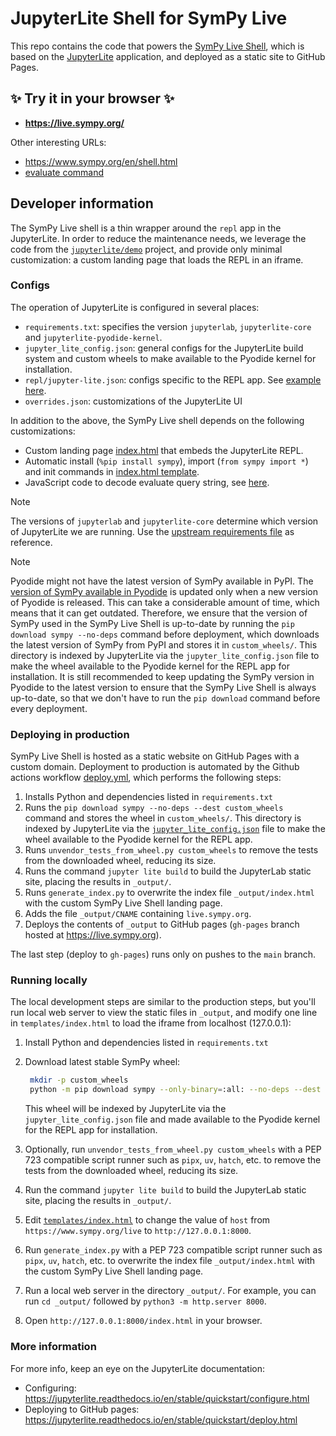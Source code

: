 # JupyterLite Shell for SymPy Live 

This repo contains the code that powers the [SymPy Live Shell](https://live.sympy.org/),
which is based on the [JupyterLite](https://jupyterlite.readthedocs.io) application,
and deployed as a static site to GitHub Pages.


## ✨ Try it in your browser ✨

- **https://live.sympy.org/**

Other interesting URLs:
- https://www.sympy.org/en/shell.html
- [evaluate command](https://www.sympy.org/en/shell.html?evaluate=diff(sin(x)%2C%20x)%0A%23--%0A)



## Developer information

The SymPy Live shell is a thin wrapper around the `repl` app in the JupyterLite.
In order to reduce the maintenance needs,
we leverage the code from the [`jupyterlite/demo`](https://github.com/jupyterlite/demo) project,
and provide only minimal customization: a custom landing page that loads the REPL in an iframe.


### Configs

The operation of JupyterLite is configured in several places:
- `requirements.txt`: specifies the version `jupyterlab`, `jupyterlite-core` and `jupyterlite-pyodide-kernel`.
- `jupyter_lite_config.json`: general configs for the JupyterLite build system and custom wheels to make available to the Pyodide kernel for installation.
- `repl/jupyter-lite.json`: configs specific to the REPL app. See [example here](https://github.com/ivanistheone/live/blob/357e60a228b43ac28ef835953d00f4495a429d78/repl/jupyter-lite.json).
- `overrides.json`: customizations of the JupyterLite UI

In addition to the above, the SymPy Live shell depends on the following customizations:
- Custom landing page [index.html](https://github.com/sympy/live/blob/main/templates/index.html) that embeds the JupyterLite REPL.
- Automatic install (`%pip install sympy`), import (`from sympy import *`) and init commands in [index.html template](https://github.com/sympy/live/blob/main/templates/index.html#L6-L11).
- JavaScript code to decode evaluate query string, see [here](https://github.com/sympy/live/blob/main/templates/index.html#L49-L56).

> [!NOTE]
> The versions of `jupyterlab` and `jupyterlite-core` determine which version of JupyterLite we are running.
> Use the [upstream requirements file](https://github.com/jupyterlite/demo/blob/main/requirements.txt) as reference.

> [!NOTE]
> Pyodide might not have the latest version of SymPy available in PyPI. The [version of SymPy available in Pyodide](https://github.com/pyodide/pyodide/tree/main/packages/sympy) is updated only when a new version of Pyodide is released. This can take a considerable amount of time, which means that it can get outdated.
> Therefore, we ensure that the version of SymPy used in the SymPy Live Shell is up-to-date by running the `pip download sympy --no-deps` command before deployment, which downloads the latest version of SymPy from PyPI and stores it in `custom_wheels/`. This directory is indexed by JupyterLite via the `jupyter_lite_config.json` file to make the wheel available to the Pyodide kernel for the REPL app for installation.
> It is still recommended to keep updating the SymPy version in Pyodide to the latest version to ensure that the SymPy Live Shell is always up-to-date, so that we don't have to run the `pip download` command before every deployment.


### Deploying in production

SymPy Live Shell is hosted as a static website on GitHub Pages with a custom domain.
Deployment to production is automated by the Github actions workflow [deploy.yml](https://github.com/sympy/live/blob/main/.github/workflows/deploy.yml),
which performs the following steps:

1. Installs Python and dependencies listed in `requirements.txt`
2. Runs the `pip download sympy --no-deps --dest custom_wheels` command and stores the wheel in `custom_wheels/`. This directory is indexed by JupyterLite via the [`jupyter_lite_config.json`](jupyter_lite_config.json) file to make the wheel available to the Pyodide kernel for the REPL app.
3. Runs `unvendor_tests_from_wheel.py custom_wheels` to remove the tests from the downloaded wheel, reducing its size.
4. Runs the command `jupyter lite build` to build the JupyterLab static site, placing the results in `_output/`.
5. Runs `generate_index.py` to overwrite the index file `_output/index.html` with the custom SymPy Live Shell landing page.
6. Adds the file `_output/CNAME` containing `live.sympy.org`.
7. Deploys the contents of `_output` to GitHub pages (`gh-pages` branch hosted at https://live.sympy.org).

The last step (deploy to `gh-pages`) runs only on pushes to the `main` branch.


### Running locally

The local development steps are similar to the production steps,
but you'll run local web server to view the static files in `_output`,
and modify one line in `templates/index.html` to load the iframe from localhost (127.0.0.1):

1. Install Python and dependencies listed in `requirements.txt`
2. Download latest stable SymPy wheel:

   ```bash
    mkdir -p custom_wheels
    python -m pip download sympy --only-binary=:all: --no-deps --dest custom_wheels
   ```

   This wheel will be indexed by JupyterLite via the `jupyter_lite_config.json` file and made available to the Pyodide kernel for the REPL app for installation.
3. Optionally, run `unvendor_tests_from_wheel.py custom_wheels` with a PEP 723 compatible script runner such as `pipx`, `uv`, `hatch`, etc. to remove the tests from the downloaded wheel, reducing its size.
4. Run the command `jupyter lite build` to build the JupyterLab static site, placing the results in `_output/`.
5. Edit [`templates/index.html`](https://github.com/sympy/live/blob/main/templates/index.html#L3)
    to change the value of `host` from `https://www.sympy.org/live` to `http://127.0.0.1:8000`.
6. Run `generate_index.py` with a PEP 723 compatible script runner such as `pipx`, `uv`, `hatch`, etc. to overwrite the index file `_output/index.html` with the custom SymPy Live Shell landing page.
7. Run a local web server in the directory `_output/`. For example, you can run `cd _output/` followed by `python3 -m http.server 8000`.
8. Open `http://127.0.0.1:8000/index.html` in your browser.



### More information

For more info, keep an eye on the JupyterLite documentation:

- Configuring: https://jupyterlite.readthedocs.io/en/stable/quickstart/configure.html
- Deploying to GitHub pages: https://jupyterlite.readthedocs.io/en/stable/quickstart/deploy.html

